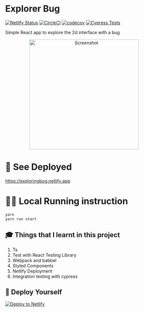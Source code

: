 # Explorer Bug

[![Netlify Status](https://api.netlify.com/api/v1/badges/c7820f18-d7e2-4b89-aaf6-e8163fd9811f/deploy-status)](https://app.netlify.com/sites/exploringbug/deploys)
[![CircleCI](https://circleci.com/gh/ayonious/explorer-bug.svg?style=svg)](https://circleci.com/gh/ayonious/explorer-bug)
[![codecov](https://codecov.io/gh/ayonious/explorer-bug/branch/master/graph/badge.svg)](https://codecov.io/gh/ayonious/explorer-bug)
[![Cypress Tests](https://github.com/ayonious/explorer-bug/actions/workflows/cypress.yml/badge.svg)](https://github.com/ayonious/explorer-bug/actions/workflows/cypress.yml)

Simple React app to explore the 2d interface with a bug

<p align="center">
  <img height="auto" width="350px" alt="Screenshot" src="https://cdn.jsdelivr.net/gh/ayonious/explorer-bug@master/documentation/bugdemo.gif">
</p>

# 🎁 See Deployed

https://exploringbug.netlify.app

# 🏃‍♂️ Local Running instruction

```
yarn
yarn run start
```

## 🎓 Things that I learnt in this project

1. Ts
2. Test with React Testing Library
3. Webpack and babbel
4. Styled Components
5. Netlify Deployment
6. Integration testing with cypress 

## 🚀 Deploy Yourself

[![Deploy to Netlify](https://www.netlify.com/img/deploy/button.svg)](https://app.netlify.com/start/deploy?repository=https://github.com/ayonious/explorer-bug)
